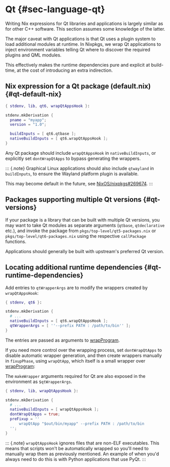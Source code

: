 # Qt {#sec-language-qt}

Writing Nix expressions for Qt libraries and applications is largely similar as for other C++ software.
This section assumes some knowledge of the latter.

The major caveat with Qt applications is that Qt uses a plugin system to load additional modules at runtime.
In Nixpkgs, we wrap Qt applications to inject environment variables telling Qt where to discover the required plugins and QML modules.

This effectively makes the runtime dependencies pure and explicit at build-time, at the cost of introducing
an extra indirection.

## Nix expression for a Qt package (default.nix) {#qt-default-nix}

```nix
{ stdenv, lib, qt6, wrapQtAppsHook }:

stdenv.mkDerivation {
  pname = "myapp";
  version = "1.0";

  buildInputs = [ qt6.qtbase ];
  nativeBuildInputs = [ qt6.wrapQtAppsHook ];
}
```

Any Qt package should include `wrapQtAppsHook` in `nativeBuildInputs`, or explicitly set `dontWrapQtApps` to bypass generating the wrappers.

::: {.note}
Graphical Linux applications should also include `qtwayland` in `buildInputs`, to ensure the Wayland platform plugin is available.

This may become default in the future, see [NixOS/nixpkgs#269674](https://github.com/NixOS/nixpkgs/pull/269674).
:::

## Packages supporting multiple Qt versions {#qt-versions}

If your package is a library that can be built with multiple Qt versions, you may want to take Qt modules as separate arguments (`qtbase`, `qtdeclarative` etc.), and invoke the package from `pkgs/top-level/qt5-packages.nix` or `pkgs/top-level/qt6-packages.nix` using the respective `callPackage` functions.

Applications should generally be built with upstream's preferred Qt version.

## Locating additional runtime dependencies {#qt-runtime-dependencies}

Add entries to `qtWrapperArgs` are to modify the wrappers created by
`wrapQtAppsHook`:

```nix
{ stdenv, qt6 }:

stdenv.mkDerivation {
  # ...
  nativeBuildInputs = [ qt6.wrapQtAppsHook ];
  qtWrapperArgs = [ ''--prefix PATH : /path/to/bin'' ];
}
```

The entries are passed as arguments to [wrapProgram](#fun-wrapProgram).

If you need more control over the wrapping process, set `dontWrapQtApps` to disable automatic wrapper generation,
and then create wrappers manually in `fixupPhase`, using `wrapQtApp`, which itself is a small wrapper over [wrapProgram](#fun-wrapProgram):

The `makeWrapper` arguments required for Qt are also exposed in the environment as `$qtWrapperArgs`.

```nix
{ stdenv, lib, wrapQtAppsHook }:

stdenv.mkDerivation {
  # ...
  nativeBuildInputs = [ wrapQtAppsHook ];
  dontWrapQtApps = true;
  preFixup = ''
      wrapQtApp "$out/bin/myapp" --prefix PATH : /path/to/bin
  '';
}
```

::: {.note}
`wrapQtAppsHook` ignores files that are non-ELF executables.
This means that scripts won't be automatically wrapped so you'll need to manually wrap them as previously mentioned.
An example of when you'd always need to do this is with Python applications that use PyQt.
:::
